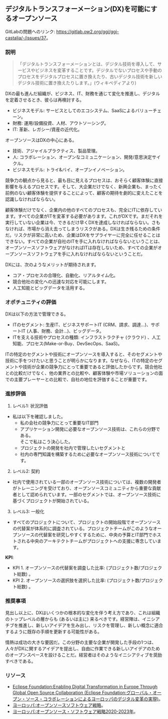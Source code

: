 ## デジタルトランスフォーメーション(DX)を可能にするオープンソース

GitLabの問題へのリンク: <https://gitlab.ow2.org/ggi/ggi-castalia/-/issues/37>。

### 説明

> 「デジタルトランスフォーメーションとは、デジタル技術を導入して、サービスやビジネスを変革することです。デジタルでないプロセスや手動のプロセスをデジタルプロセスに置き換えたり、古いデジタル技術を新しいデジタル技術に置き換えたりします。」(ウィキペディアより)

DXの最も進んだ組織が、ビジネス、IT、財務を通じて変化を推進し、デジタルを定着させるとき、彼らは再検討する。
- ビジネスモデル: サービスとしてのエコシステム、SaaSによるバリューチェーン。
- 財務: 運用/設備投資、人材、アウトソーシング。
- IT: 革新、レガシー/資産の近代化。

オープンソースはDXの中心にある。
- 技術、アジャイルプラクティス、製品管理。
- 人: コラボレーション、オープンなコミュニケーション、開発/意思決定サイクル。
- ビジネスモデル: トライ&バイ、オープンイノベーション。

競争力の観点から見ると、最も目に見えるプロセスは、おそらく顧客体験に直接影響を与えるプロセスです。そして、大企業だけでなく、新興企業も、まったく前例のない顧客体験を提供することによって、顧客の期待を劇的に変えたことを認識しなければならない。

顧客体験だけでなく、企業内の他のすべてのプロセスも、完全にITに依存しています。すべての企業がITを変革する必要があります。これがDXです。まだそれを実行していない企業は今、できるだけ早くDXを達成しなければならない。さもなければ、市場から消え去ってしまうリスクがある。DXは生き残るための条件だ。リスクが非常に高いため、企業はDXをサプライヤーに完全に任せることはできない。すべての企業が自社のITを手に入れなければならないということは、オープンソースソフトウェアがなければITは存在しないため、すべての企業がオープンソースソフトウェアを手に入れなければならないということだ。

DXには、次のようなメリットが期待されます。
* コア・プロセスの合理化、自動化、リアルタイム化。
* 競合他社の変化への迅速な対応を可能にします。
* 人工知能とビッグデータを活用する。

### オポチュニティの評価

DXは以下の方法で管理できる。
* ITのセグメント: 生産IT、ビジネスサポートIT (CRM、請求、調達...)、サポートIT (人事、財務、会計...)、ビッグデータ。
* ITを支える技術やプロセスの種類: インフラストラクチャ (クラウド) 、人工知能、プロセス(Make-or-Buy、DevSecOps、SaaS)。

ITの特定のセグメントや技術にオープンソースを導入すると、そのセグメントや技術に手をつけたいと思うことが明らかになります。なぜなら、ITの特定のセグメントや技術が企業の競争力にとって重要であると評価したからです。競合他社との比較だけでなく、他の業界との比較や、顧客体験や市場ソリューションの面での主要プレーヤーとの比較で、自社の地位を評価することが重要です。

### 進捗評価

1. レベル1: 状況評価
* 私は以下を確認しました。
  - 私の会社の競争力にとって重要なIT部門
  - アプリケーション開発に必要なオープンソース技術は、これらの分野である。  
そこで私はこう決心した。
  - プロジェクトの開発を社内で管理したいセグメントと
  - 社内の専門知識を構築するために必要なオープンソース技術についてです。

2. レベル2: 契約
* 社内で使用されている一部のオープンソース技術については、複数の開発者がトレーニングを受けており、オープンソースコミュニティから重要な貢献者として認められています。一部のセグメントでは、オープンソース技術に基づくプロジェクトが開始されている。

3. レベル3: 一般化
* すべてのプロジェクトについて、プロジェクトの開始段階でオープンソースの代替案が体系的に調査されている。プロジェクトチームがこのようなオープンソースの代替案を研究しやすくするために、中央の予算とIT部門でホストされる中央のアーキテクトチームがプロジェクトへの支援に専念しています。

**KPI**:
* KPI 1. オープンソースの代替案を調査した比率: (プロジェクト数/プロジェクト総数) 。
* KPI 2. オープンソースの選択肢を選択した比率: (プロジェクト数/プロジェクト総数) 。

### 推奨事項

見出し以上に、DXはいくつかの根本的な変化を伴う考え方であり、これは組織のトップレベルの層からも (あるいは主に) 来るべきです。経営陣は、イニシアチブを推進し、新しいアイデアを生み出し、リスクを管理し、新しい概念に適合するように既存の手順を更新する可能性がある。

情熱は成功の大きな要因だ。この分野の主要な企業が開発した手段の1つは、人々がDXに関するアイデアを提出し、自由に作業できる新しいアイデアのためのオープンスペースを設けることだ。経営者はそのようなイニシアティブを奨励すべきである。


### リソース

* [Eclipse Foundation:Enabling Digital Transformation in Europe Through Global Open Source Collaboration (Eclipse Foundation:グローバル・オープン・ソース・コラボレーションによるヨーロッパのデジタル変革の実現)](https://outreach.eclipse.foundation/hubfs/EuropeanOpenSourceWhitePaper-June2021.pdf)。
* [ヨーロッパ:オープンソースソフトウェア戦略](https://ec.europa.eu/info/departments/informatics/open-source-software-strategy_en#opensourcesoftwarestrategy)。
* [ヨーロッパ:オープンソース・ソフトウェア戦略2020-2023年](https://ec.europa.eu/info/sites/default/files/en_ec_open_source_strategy_2020-2023.pdf)。
